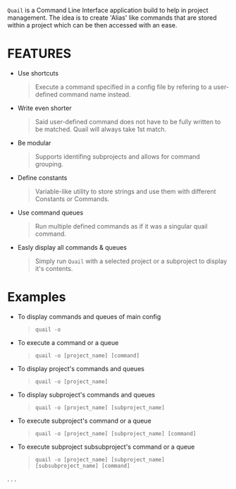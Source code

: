 `Quail` is a Command Line Interface application build to help in project management. The idea is to create 'Alias' like commands that are stored within a project which can be then accessed with an ease.

# FEATURES

- Use shortcuts
  > Execute a command specified in a config file by refering to a user-defined command name instead.
- Write even shorter
  > Said user-defined command does not have to be fully written to be matched. Quail will always take 1st match.
- Be modular
  > Supports identifing subprojects and allows for command grouping.
- Define constants
  > Variable-like utility to store strings and use them with different Constants or Commands.
- Use command queues
  > Run multiple defined commands as if it was a singular quail command.
- Easly display all commands & queues
  > Simply run `Quail` with a selected project or a subproject to display it's contents. 

# Examples

- To display commands and queues of main config
  > `quail -o`
- To execute a command or a queue
  > `quail -o [project_name] [command]`
- To display project's commands and queues
  > `quail -o [project_name]`
- To display subproject's commands and queues
  > `quail -o [project_name] [subproject_name]`
- To execute subproject's command or a queue
  > `quail -o [project_name] [subproject_name] [command]`
- To execute subproject subsubproject's command or a queue
  > `quail -o [project_name] [subproject_name] [subsubproject_name] [command]`

. . .
